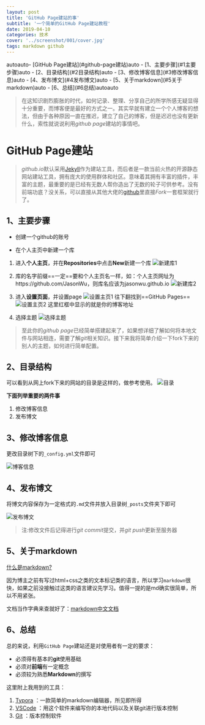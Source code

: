 ```yaml
---
layout: post
title: 'GitHub Page建站的事'
subtitle: '一个简单的GitHub Page建站教程'
date: 2019-04-10
categories: 技术
cover: '../screenshot/001/cover.jpg'
tags: markdown github
---
```

<!-- TOC -->autoauto- [GitHub Page建站](#github-page建站)auto    - [1、主要步骤](#1主要步骤)auto    - [2、目录结构](#2目录结构)auto    - [3、修改博客信息](#3修改博客信息)auto    - [4、发布博文](#4发布博文)auto    - [5、关于markdown](#5关于markdown)auto    - [6、总结](#6总结)autoauto<!-- /TOC -->
> 在这知识剧烈膨胀的时代，如何记录、整理、分享自己的所学所感无疑显得十分重要，而博客便是最好的方式之一。其实早就有建立一个个人博客的想法，但由于各种原因一直在推迟，建立了自己的博客，但是迟迟也没有更新什么，索性就说说利用*github page*建站的事情吧。

# GitHub Page建站

> *github.io*默认采用[Jekyll](https://www.jekyll.com.cn/)作为建站工具，而后者是一款当前火热的开源静态网站建站工具，拥有庞大的使用群体和社区。意味着其拥有丰富的插件，丰富的主题，最重要的是已经有无数人帮你造出了无数的轮子可供参考。没有前端功底？没关系，可以直接从其他大佬的[github](http://github.com/)里直接*Fork*一套框架就行了。

## 1、主要步骤

- 创建一个github的账号

- 在个人主页中新建一个库

1. 进入**个人主页**，并在**Repositories**中点击**New**新建一个库
![新建库1](../screenshot/001/1.png)

2. 库的名字前缀==一定==要和个人主页名一样，如：个人主页网址为https://github.com/JasonWu，则库名应该为jasonwu.github.io
![新建库2](../screenshot/001/2.png)

3. 进入**设置页面**，并设置page
![设置主页1](../screenshot/001/3.png)
往下翻找到==GitHub Pages==
![设置主页2](../screenshot/001/4.png)
这里红框中显示的就是你的博客地址

4. 选择主题
![选择主题](../screenshot/001/5.png)

> 至此你的*github page*已经简单搭建起来了，如果想详细了解如何将本地文件与网站相连，需要了解*git*相关知识。接下来我将简单介绍一下fork下来的别人的主题，如何进行简单配置。

## 2、目录结构
可以看到从网上fork下来的网站的目录是这样的，做参考使用。
![目录](../screenshot/001/menu.jpg)

**下面列举重要的两件事**

1. 修改博客信息
2. 发布博文

## 3、修改博客信息

更改目录树下的`_config.yml`文件即可

![博客信息](../screenshot/001/_config.jpg)

## 4、发布博文

将博文内容保存为一定格式的`.md`文件并放入目录树`_posts`文件夹下即可

![发布博文](../screenshot/001/_posts.jpg)

> 注:修改文件后记得进行*git commit*提交，并*git push*更新至服务器

## 5、关于markdown

[什么是markdown?](https://baike.baidu.com/item/markdown/3245829?fr=aladdin)

因为博主之前有写过html+css之类的文本标记类的语言，所以学习`markdown`很快，如果之前没接触过这类的语言建议先学习。值得一提的是md确实很简单，所以不用紧张。

文档当作字典来查就好了：[markdown中文文档](http://www.markdown.cn/)

## 6、总结

总的来说，利用`GitHub Page`建站还是对使用者有一定的要求：

- 必须得有基本的**git**使用基础
- 必须对**前端**有一定概念
- 必须较为熟悉**Markdown**的撰写

这里附上我用到的工具：

1. [Typora](https://www.typora.io/) ：一款简单的markdown编辑器，所见即所得
2. [VSCode](https://code.visualstudio.com/) ：用这个软件来编写你的本地代码以及关联git进行版本控制
3. [Git](https://git-scm.com/downloads) ：版本控制软件